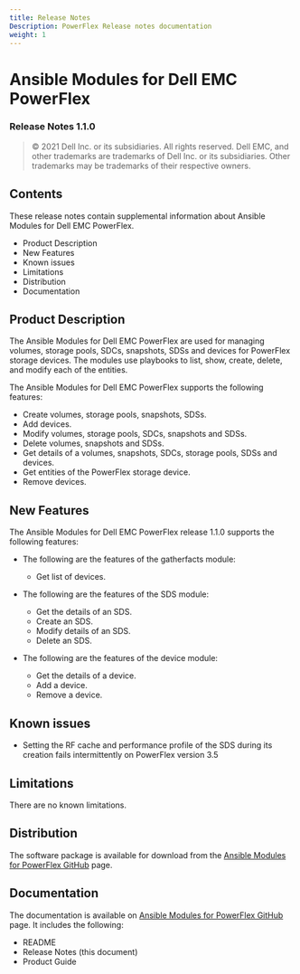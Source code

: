 ```yaml
---
title: Release Notes
Description: PowerFlex Release notes documentation
weight: 1
---
```


**Ansible Modules for Dell EMC PowerFlex** 
=========================================
### Release Notes 1.1.0

>   © 2021 Dell Inc. or its subsidiaries. All rights reserved. Dell
>   EMC, and other trademarks are trademarks of Dell Inc. or its
>   subsidiaries. Other trademarks may be trademarks of their respective
>   owners.

Contents
-------
These release notes contain supplemental information about Ansible
Modules for Dell EMC PowerFlex.

-   Product Description
-   New Features
-   Known issues
-   Limitations
-   Distribution
-   Documentation

Product Description
-------------------

The Ansible Modules for Dell EMC PowerFlex are used for managing volumes,
storage pools, SDCs, snapshots, SDSs and devices for PowerFlex storage devices. 
The modules use playbooks to list, show, create, delete, and modify
each of the entities.

The Ansible Modules for Dell EMC PowerFlex supports the following
features:

-   Create volumes, storage pools, snapshots, SDSs.
-   Add devices.
-   Modify volumes, storage pools, SDCs, snapshots and SDSs.
-   Delete volumes, snapshots and SDSs.
-   Get details of a volumes, snapshots, SDCs, storage pools, SDSs and devices.
-   Get entities of the PowerFlex storage device.
-   Remove devices.

New Features
---------------------------

The Ansible Modules for Dell EMC PowerFlex release 1.1.0 supports the
following features:

- The following are the features of the gatherfacts module:
   - Get list of devices.

- The following are the features of the SDS module:
   - Get the details of an SDS.
   - Create an SDS.
   - Modify details of an SDS.
   - Delete an SDS.

- The following are the features of the device module:
   - Get the details of a device.
   - Add a device.
   - Remove a device.
  

Known issues
------------
- Setting the RF cache and performance profile of the SDS during its creation fails intermittently on PowerFlex version 3.5 

Limitations
-----------
There are no known limitations.

Distribution
------------
The software package is available for download from the [Ansible Modules
for PowerFlex GitHub](https://github.com/dell/ansible-powerflex) page.

Documentation
-------------
The documentation is available on [Ansible Modules for PowerFlex GitHub](https://github.com/dell/ansible-powerflex)
page. It includes the following:

   - README
   - Release Notes (this document)
   - Product Guide